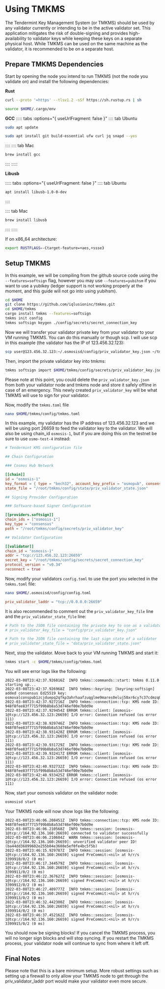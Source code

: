 # Using TMKMS

The Tendermint Key Management System (or TMKMS) should be used by any validator currently or intending to be in the active validator set. This application mitigates the risk of double-signing and provides high-availability to validator keys while keeping these keys on a separate physical host. While TMKMS can be used on the same machine as the validator, it is recommended to be on a separate host.

## Prepare TMKMS Dependencies

Start by opening the node you intend to run TMKMS (not the node you validate on) and install the following dependencies:


**Rust**

```sh
curl --proto '=https' --tlsv1.2 -sSf https://sh.rustup.rs | sh
```
```sh
source $HOME/.cargo/env
```


**GCC**
::::: tabs :options="{ useUrlFragment: false }"
:::: tab Ubuntu

```sh
sudo apt update
```
```sh
sudo apt install git build-essential ufw curl jq snapd --yes
```

::::
:::: tab Mac

```sh
brew install gcc
```
::::
:::::


**Libusb**


::::: tabs :options="{ useUrlFragment: false }"
:::: tab Ubuntu
```sh
apt install libusb-1.0-0-dev
```
::::

:::: tab Mac
```sh
brew install libusb
```
::::
:::::


If on x86_64 architecture:

```sh
export RUSTFLAGS=-Ctarget-feature=+aes,+ssse3
```


## Setup TMKMS

In this example, we will be compiling from the github source code using the `--features=softsign` flag, however you may use `--features=yubihsm` if you want to use a yubikey (ledger support is not working properly at the moment, and this guide will not go into using yubihsm).

```sh
cd $HOME
git clone https://github.com/iqlusioninc/tmkms.git
cd $HOME/tmkms
cargo install tmkms --features=softsign
tmkms init config
tmkms softsign keygen ./config/secrets/secret_connection_key
```

Now we will transfer your validator private key from your validator to your VM running TMKMS. You can do this manually or though scp. I will use scp in this example (the validator has the IP of 123.456.32.123):

```sh
scp user@123.456.32.123:~/.osmosisd/config/priv_validator_key.json ~/tmkms/config/secrets
```

Then, import the private validator key into tmkms:

```sh
tmkms softsign import $HOME/tmkms/config/secrets/priv_validator_key.json $HOME/tmkms/config/secrets/priv_validator_key
```

Please note at this point, you could delete the `priv_validator_key.json` from both your validator node and tmkms node and store it safely offline in case of an emergency. This newly created `priv_validator_key` will be what TMKMS will use to sign for your validator.

Now, modify the `tmkms.toml` file

```sh
nano $HOME/tmkms/config/tmkms.toml
```
In this example, my validator has the IP address of 123.456.32.123 and we will be using port 26659 to feed the validator key to the validator. We will also be using chain_id `osmosis-1`, but if you are doing this on the testnet be sure to use `osmo-test-4` instead:

```toml
# Tendermint KMS configuration file

## Chain Configuration

### Cosmos Hub Network

[[chain]]
id = "osmosis-1"
key_format = { type = "bech32", account_key_prefix = "osmopub", consensus_key_prefix = "osmovalconspub" }
state_file = "/root/tmkms/config/state/priv_validator_state.json"

## Signing Provider Configuration

### Software-based Signer Configuration

[[providers.softsign]]
chain_ids = ["osmosis-1"]
key_type = "consensus"
path = "/root/tmkms/config/secrets/priv_validator_key"

## Validator Configuration

[[validator]]
chain_id = "osmosis-1"
addr = "tcp://123.456.32.123:26659"
secret_key = "/root/tmkms/config/secrets/secret_connection_key"
protocol_version = "v0.34"
reconnect = true
```

Now, modify your validators `config.toml` to use the port you selected in the `tmkms.toml` file:

```sh
nano $HOME/.osmosisd/config/config.toml
```

```toml
priv_validator_laddr = "tcp://0.0.0.0:26659"

```

It is also recommended to comment out the `priv_validator_key_file` line and the `priv_validator_state_file` line:

```toml
# Path to the JSON file containing the private key to use as a validator in the consensus protocol
# priv_validator_key_file = "config/priv_validator_key.json"

# Path to the JSON file containing the last sign state of a validator
# priv_validator_state_file = "data/priv_validator_state.json"
```

Next, stop the validator. Move back to your VM running TMKMS and start it:

```sh
tmkms start -c $HOME/tmkms/config/tmkms.toml
```

You will see error logs like the following:

```
2022-03-08T23:42:37.926816Z  INFO tmkms::commands::start: tmkms 0.11.0 starting up...
2022-03-08T23:42:37.926968Z  INFO tmkms::keyring: [keyring:softsign] added consensus Ed25519 key: osmovalconspub1zcjduepq2qfkp3ahrhaafzuqglme9mares0eluj58xr6cy7c37cdmzq0eecqk0yehr
2022-03-08T23:42:37.927216Z  INFO tmkms::connection::tcp: KMS node ID: 948f8fee83f7715f99b8b8a53d746ef00e7b0d9e
2022-03-08T23:42:37.929454Z ERROR tmkms::client: [osmosis-1@tcp://123.456.32.123:26659] I/O error: Connection refused (os error 111)
2022-03-08T23:42:38.929746Z  INFO tmkms::connection::tcp: KMS node ID: 948f8fee83f7715f99b8b8a53d746ef00e7b0d9e
2022-03-08T23:42:38.931428Z ERROR tmkms::client: [osmosis-1@tcp://123.456.32.123:26659] I/O error: Connection refused (os error 111)
2022-03-08T23:42:39.931729Z  INFO tmkms::connection::tcp: KMS node ID: 948f8fee83f7715f99b8b8a53d746ef00e7b0d9e
2022-03-08T23:42:39.932417Z ERROR tmkms::client: [osmosis-1@tcp://123.456.32.123:26659] I/O error: Connection refused (os error 111)
2022-03-08T23:42:40.932732Z  INFO tmkms::connection::tcp: KMS node ID: 948f8fee83f7715f99b8b8a53d746ef00e7b0d9e
2022-03-08T23:42:40.933425Z ERROR tmkms::client: [osmosis-1@tcp://123.456.32.123:26659] I/O error: Connection refused (os error 111)
```

Now, start your osmosis validator on the validator node:

```sh
osmosisd start
```

Your TMKMS node will now show logs like the following:

```
2022-03-08T23:46:06.208451Z  INFO tmkms::connection::tcp: KMS node ID: 948f8fee83f7715f99b8b8a53d746ef00e7b0d9e
2022-03-08T23:46:06.210568Z  INFO tmkms::session: [osmosis-1@tcp://164.92.136.160:26659] connected to validator successfully
2022-03-08T23:46:06.210604Z  WARN tmkms::session: [osmosis-1@tcp://164.92.136.160:26659]: unverified validator peer ID! (ba44dd36899602e255b04e3608e5ef0fe4bc5f5b)
2022-03-08T23:46:15.929787Z  INFO tmkms::session: [osmosis-1@tcp://164.92.136.160:26659] signed PreCommit:<nil> at h/r/s 3399910/0/2 (0 ms)
2022-03-08T23:46:17.344579Z  INFO tmkms::session: [osmosis-1@tcp://164.92.136.160:26659] signed PreCommit:<nil> at h/r/s 3399911/0/2 (0 ms)
2022-03-08T23:46:22.367627Z  INFO tmkms::session: [osmosis-1@tcp://164.92.136.160:26659] signed PreCommit:<nil> at h/r/s 3399912/0/2 (0 ms)
2022-03-08T23:46:27.409777Z  INFO tmkms::session: [osmosis-1@tcp://164.92.136.160:26659] signed PreCommit:<nil> at h/r/s 3399913/0/2 (0 ms)
2022-03-08T23:46:32.442300Z  INFO tmkms::session: [osmosis-1@tcp://164.92.136.160:26659] signed PreCommit:<nil> at h/r/s 3399914/0/2 (0 ms)
2022-03-08T23:46:37.452162Z  INFO tmkms::session: [osmosis-1@tcp://164.92.136.160:26659] signed PreCommit:<nil> at h/r/s 3399915/0/2 (0 ms)
```

You should now be signing blocks! If you cancel the TMKMS process, you will no longer sign blocks and will stop syncing. If you restart the TMKMS process, your validator node will continue to sync from where it left off.

## Final Notes

Please note that this is a bare minimum setup. More robust settings such as setting up a firewall to only allow your TMKMS node to get through the priv_validator_laddr port would make your validator even more secure.
